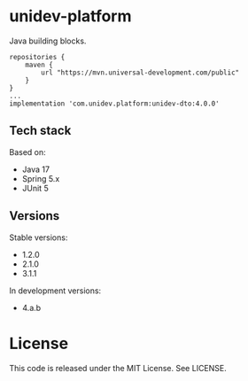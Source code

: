 # unidev-platform

Java building blocks.

```
repositories {
    maven {
        url "https://mvn.universal-development.com/public" 
    }
}
...
implementation 'com.unidev.platform:unidev-dto:4.0.0'
```

## Tech stack

Based on: 
* Java 17
* Spring 5.x
* JUnit 5

## Versions

Stable versions: 
* 1.2.0
* 2.1.0
* 3.1.1

In development versions: 
* 4.a.b

# License

This code is released under the MIT License. See LICENSE.
